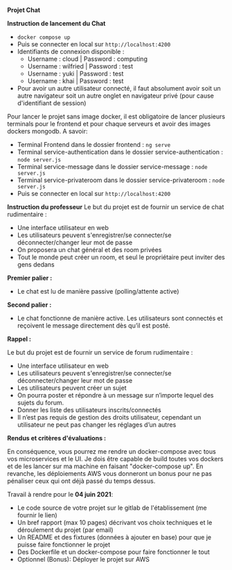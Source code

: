 **Projet Chat**

**Instruction de lancement du Chat**
- `docker compose up`
- Puis se connecter en local sur `http://localhost:4200`
- Identifiants de connexion disponible :
  - Username : cloud | Password : computing
  - Username : wilfried | Password : test
  - Username : yuki | Password : test
  - Username : khai | Password : test
- Pour avoir un autre utilisateur connecté, il faut absolument avoir soit un autre navigateur soit un autre onglet en navigateur privé (pour cause d'identifiant de session)

Pour lancer le projet sans image docker, il est obligatoire de lancer plusieurs terminals pour le frontend et pour chaque 
serveurs et avoir des images dockers mongodb.
A savoir:
- Terminal Frontend dans le dossier frontend : `ng serve`
- Terminal service-authentication dans le dossier service-authentication : `node server.js`
- Terminal service-message dans le dossier service-message : `node server.js`
- Terminal service-privateroom dans le dossier service-privateroom : `node server.js`
- Puis se connecter en local sur `http://localhost:4200`



**Instruction du professeur**
Le but du projet est de fournir un service de chat rudimentaire :
-  Une interface utilisateur en web
- Les utilisateurs peuvent s'enregistrer/se connecter/se déconnecter/changer leur mot de passe
- On proposera un chat général et des room privées
- Tout le monde peut créer un room, et seul le propriétaire peut inviter des gens dedans



__Premier palier :__
- Le chat est lu de manière passive (polling/attente active)

__Second palier :__
- Le chat fonctionne de manière active. Les utilisateurs sont connectés et reçoivent le message directement dès qu’il est posté.


**Rappel :**

Le but du projet est de fournir un service de forum rudimentaire :

- Une interface utilisateur en web
- Les utilisateurs peuvent s'enregistrer/se connecter/se déconnecter/changer leur mot de passe
- Les utilisateurs peuvent créer un sujet
- On pourra poster et répondre à un message sur n’importe lequel des sujets du forum.
- Donner les liste des utilisateurs inscrits/connectés
- Il n’est pas requis de gestion des droits utilisateur, cependant un utilisateur ne peut pas changer les réglages d’un autres


**Rendus et critères d'évaluations :**

En conséquence, vous pourrez me rendre un docker-compose avec tous vos microservices et le UI. Je dois être capable de build toutes vos dockers et de les lancer sur ma machine en faisant "docker-compose up". En revanche, les déploiements AWS vous donneront un bonus pour ne pas pénaliser ceux qui ont déjà passé du temps dessus.

Travail à rendre pour le **04 juin 2021**:
- Le code source de votre projet sur le gitlab de l'établissement (me fournir le lien)
- Un bref rapport (max 10 pages) décrivant vos choix techniques et le déroulement du projet (par email)
- Un README et des fixtures (données à ajouter en base) pour que je puisse faire fonctionner le projet
- Des Dockerfile et un docker-compose pour faire fonctionner le tout
- Optionnel (Bonus): Déployer le projet sur AWS